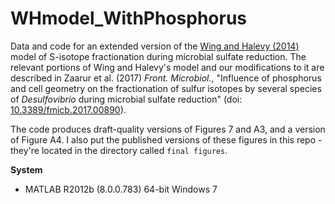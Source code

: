 # WHmodel_WithPhosphorus
Data and code for an extended version of the [Wing and Halevy (2014)](http://doi.org/10.1073/pnas.1407502111) model of S-isotope fractionation during microbial sulfate reduction.  The relevant portions of Wing and Halevy's model and our modifications to it are described in Zaarur et al. (2017) _Front. Microbiol._, "Influence of phosphorus and cell geometry on the fractionation of sulfur isotopes by several species of _Desulfovibrio_ during microbial sulfate reduction" (doi: [10.3389/fmicb.2017.00890](http://doi.org/10.3389/fmicb.2017.00890)).  

The code produces draft-quality versions of Figures 7 and A3, and a version of Figure A4.  I also put the published versions of these figures in this repo - they're located in the directory called `final figures`.

**System** 
* MATLAB R2012b (8.0.0.783) 64-bit Windows 7
